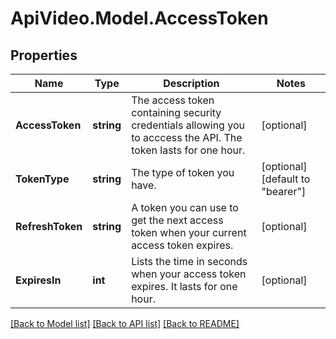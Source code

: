 # ApiVideo.Model.AccessToken

## Properties

Name | Type | Description | Notes
------------ | ------------- | ------------- | -------------
**AccessToken** | **string** | The access token containing security credentials allowing you to acccess the API. The token lasts for one hour. | [optional] 
**TokenType** | **string** | The type of token you have. | [optional] [default to "bearer"]
**RefreshToken** | **string** | A token you can use to get the next access token when your current access token expires. | [optional] 
**ExpiresIn** | **int** | Lists the time in seconds when your access token expires. It lasts for one hour. | [optional] 

[[Back to Model list]](../README.md#documentation-for-models) [[Back to API list]](../README.md#documentation-for-api-endpoints) [[Back to README]](../README.md)

